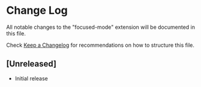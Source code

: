 # Change Log

All notable changes to the "focused-mode" extension will be documented in this file.

Check [Keep a Changelog](http://keepachangelog.com/) for recommendations on how to structure this file.

## [Unreleased]

- Initial release